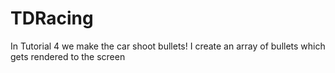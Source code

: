 # TDRacing
In Tutorial 4 we make the car shoot bullets!
I create an array of bullets which gets rendered to the screen

